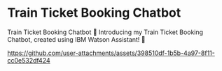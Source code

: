 # Train Ticket Booking Chatbot

Train Ticket Booking Chatbot
🚂 Introducing my Train Ticket Booking Chatbot, created using IBM Watson Assistant! 🚂


https://github.com/user-attachments/assets/398510df-1b5b-4a97-8f11-cc0e532df424

